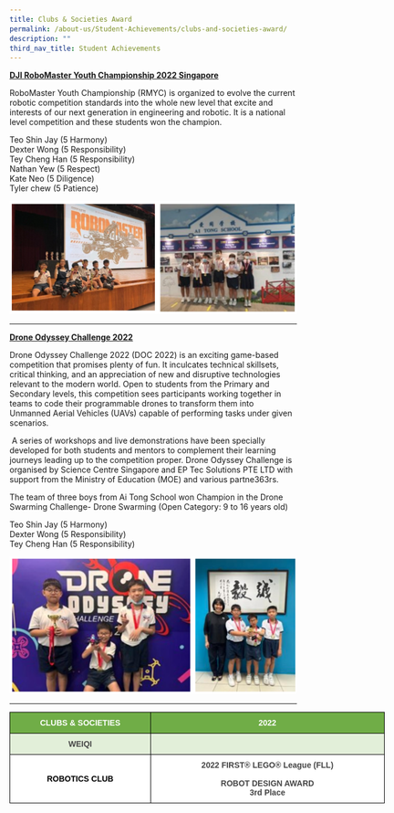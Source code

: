 ```yaml
---
title: Clubs & Societies Award
permalink: /about-us/Student-Achievements/clubs-and-societies-award/
description: ""
third_nav_title: Student Achievements
---
```

**<u>DJI RoboMaster Youth Championship 2022 Singapore</u>**

RoboMaster Youth Championship (RMYC) is organized to evolve the current robotic competition standards into the whole new level that excite and interests of our next generation in engineering and robotic. It is a national level competition and these students won the champion.

Teo Shin Jay (5 Harmony)   
Dexter Wong (5 Responsibility)  
Tey Cheng Han (5 Responsibility)  
Nathan Yew (5 Respect)   
Kate Neo (5 Diligence)   
Tyler chew (5 Patience)

![](/images/csa1.png)

--------------

**<u>Drone Odyssey Challenge 2022</u>**

Drone Odyssey Challenge 2022 (DOC 2022) is an exciting game-based competition that promises plenty of fun. It inculcates technical skillsets, critical thinking, and an appreciation of new and disruptive technologies relevant to the modern world. Open to students from the Primary and Secondary levels, this competition sees participants working together in teams to code their programmable drones to transform them into Unmanned Aerial Vehicles (UAVs) capable of performing tasks under given scenarios.

 A series of workshops and live demonstrations have been specially developed for both students and mentors to complement their learning journeys leading up to the competition proper. Drone Odyssey Challenge is organised by Science Centre Singapore and EP Tec Solutions PTE LTD with support from the Ministry of Education (MOE) and various partne363rs.

The team of three boys from Ai Tong School won Champion in the Drone Swarming Challenge- Drone Swarming (Open Category: 9 to 16 years old)  

Teo Shin Jay (5 Harmony)    
Dexter Wong (5 Responsibility)  
Tey Cheng Han (5 Responsibility)

![](/images/csa2.png)

----------

<style type="text/css">
.tg  {border-collapse:collapse;border-spacing:0;margin:0px auto;}
.tg td{border-color:black;border-style:solid;border-width:1px;font-family:Arial, sans-serif;font-size:14px;
  overflow:hidden;padding:10px 5px;word-break:normal;}
.tg th{border-color:black;border-style:solid;border-width:1px;font-family:Arial, sans-serif;font-size:14px;
  font-weight:normal;overflow:hidden;padding:10px 5px;word-break:normal;}
.tg .tg-n9o2{background-color:#ffffff;color:#454545;font-weight:bold;text-align:center;vertical-align:middle}
.tg .tg-isq3{background-color:#E2EFD9;color:#454545;font-weight:bold;text-align:center;vertical-align:top}
.tg .tg-u6n8{background-color:#70AD47;color:#FFF;font-weight:bold;text-align:center;vertical-align:top}
.tg .tg-l1tw{background-color:#E2EFD9;color:#454545;text-align:center;vertical-align:top}
.tg .tg-cyxe{background-color:#ffffff;color:#454545;font-weight:bold;text-align:center;vertical-align:top}
</style>
<table class="tg" style="undefined;table-layout: fixed; width: 658px">
<colgroup>
<col style="width: 247px">
<col style="width: 411px">
</colgroup>
<tbody>
  <tr>
    <td class="tg-u6n8"><span style="color:white">CLUBS &amp; SOCIETIES</span></td>
    <td class="tg-u6n8">2022</td>
  </tr>
  <tr>
    <td class="tg-isq3">WEIQI</td>
    <td class="tg-l1tw"></td>
  </tr>
  <tr>
    <td class="tg-n9o2"><span style="color:black">ROBOTICS CLUB</span></td>
    <td class="tg-cyxe">2022 FIRST® LEGO® League (FLL)<br><br>ROBOT DESIGN AWARD<br>3rd Place</td>
  </tr>
</tbody>
</table>